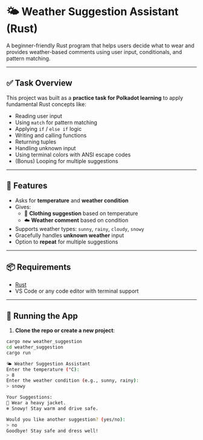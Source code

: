 # 🌤️ Weather Suggestion Assistant (Rust)

A beginner-friendly Rust program that helps users decide what to wear and provides weather-based comments using user input, conditionals, and pattern matching.

---

## ✅ Task Overview

This project was built as a **practice task for Polkadot learning** to apply fundamental Rust concepts like:

- Reading user input
- Using `match` for pattern matching
- Applying `if` / `else if` logic
- Writing and calling functions
- Returning tuples
- Handling unknown input
- Using terminal colors with ANSI escape codes
- (Bonus) Looping for multiple suggestions

---

## 🧠 Features

- Asks for **temperature** and **weather condition**
- Gives:
  - 🧥 **Clothing suggestion** based on temperature
  - ☁️ **Weather comment** based on condition
- Supports weather types: `sunny`, `rainy`, `cloudy`, `snowy`
- Gracefully handles **unknown weather** input
- Option to **repeat** for multiple suggestions

---

## 📦 Requirements

- [Rust](https://www.rust-lang.org/tools/install)
- VS Code or any code editor with terminal support

---

## 🚀 Running the App

1. **Clone the repo or create a new project**:

```bash
cargo new weather_suggestion
cd weather_suggestion
cargo run

🌤️ Weather Suggestion Assistant
Enter the temperature (°C):
> 8
Enter the weather condition (e.g., sunny, rainy):
> snowy

Your Suggestions:
🧥 Wear a heavy jacket.
❄️ Snowy! Stay warm and drive safe.

Would you like another suggestion? (yes/no):
> no
Goodbye! Stay safe and dress well!
```
